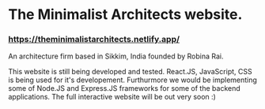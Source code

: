 # The Minimalist Architects website.
### https://theminimalistarchitects.netlify.app/

An architecture firm based in Sikkim, India founded by Robina Rai. 

This website is still being developed and tested. React.JS, JavaScript, CSS is being used for it's developement. Furthurmore we would be implementing some of Node.JS and Express.JS frameworks for some of the backend applications. The full interactive website will be out very soon :)
